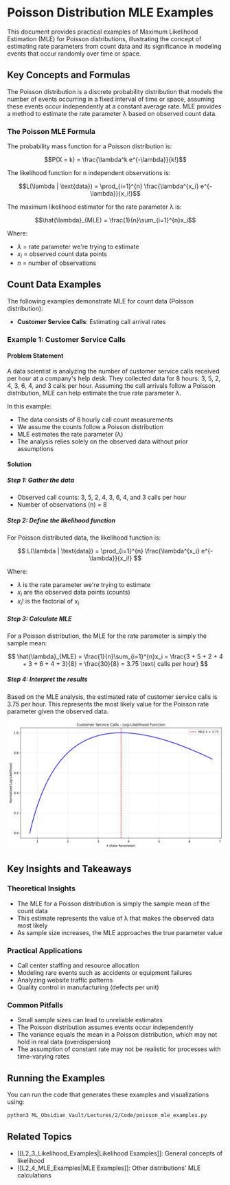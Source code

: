 # Poisson Distribution MLE Examples

This document provides practical examples of Maximum Likelihood Estimation (MLE) for Poisson distributions, illustrating the concept of estimating rate parameters from count data and its significance in modeling events that occur randomly over time or space.

## Key Concepts and Formulas

The Poisson distribution is a discrete probability distribution that models the number of events occurring in a fixed interval of time or space, assuming these events occur independently at a constant average rate. MLE provides a method to estimate the rate parameter λ based on observed count data.

### The Poisson MLE Formula

The probability mass function for a Poisson distribution is:

$$P(X = k) = \frac{\lambda^k e^{-\lambda}}{k!}$$

The likelihood function for n independent observations is:

$$L(\lambda | \text{data}) = \prod_{i=1}^{n} \frac{\lambda^{x_i} e^{-\lambda}}{x_i!}$$

The maximum likelihood estimator for the rate parameter λ is:

$$\hat{\lambda}_{MLE} = \frac{1}{n}\sum_{i=1}^{n}x_i$$

Where:
- $\lambda$ = rate parameter we're trying to estimate
- $x_i$ = observed count data points
- $n$ = number of observations

## Count Data Examples

The following examples demonstrate MLE for count data (Poisson distribution):

- **Customer Service Calls**: Estimating call arrival rates

### Example 1: Customer Service Calls

#### Problem Statement
A data scientist is analyzing the number of customer service calls received per hour at a company's help desk. They collected data for 8 hours: 3, 5, 2, 4, 3, 6, 4, and 3 calls per hour. Assuming the call arrivals follow a Poisson distribution, MLE can help estimate the true rate parameter λ.

In this example:
- The data consists of 8 hourly call count measurements
- We assume the counts follow a Poisson distribution
- MLE estimates the rate parameter (λ)
- The analysis relies solely on the observed data without prior assumptions

#### Solution

##### Step 1: Gather the data
- Observed call counts: 3, 5, 2, 4, 3, 6, 4, and 3 calls per hour
- Number of observations (n) = 8

##### Step 2: Define the likelihood function
For Poisson distributed data, the likelihood function is:

$$
L(\lambda | \text{data}) = \prod_{i=1}^{n} \frac{\lambda^{x_i} e^{-\lambda}}{x_i!}
$$

Where:
- $\lambda$ is the rate parameter we're trying to estimate
- $x_i$ are the observed data points (counts)
- $x_i!$ is the factorial of $x_i$

##### Step 3: Calculate MLE
For a Poisson distribution, the MLE for the rate parameter is simply the sample mean:

$$
\hat{\lambda}_{MLE} = \frac{1}{n}\sum_{i=1}^{n}x_i = \frac{3 + 5 + 2 + 4 + 3 + 6 + 4 + 3}{8} = \frac{30}{8} = 3.75 \text{ calls per hour}
$$

##### Step 4: Interpret the results
Based on the MLE analysis, the estimated rate of customer service calls is 3.75 per hour. This represents the most likely value for the Poisson rate parameter given the observed data.

![Customer Service Calls MLE Example](../Images/poisson_mle_customer_service_calls.png)

## Key Insights and Takeaways

### Theoretical Insights
- The MLE for a Poisson distribution is simply the sample mean of the count data
- This estimate represents the value of λ that makes the observed data most likely
- As sample size increases, the MLE approaches the true parameter value

### Practical Applications
- Call center staffing and resource allocation
- Modeling rare events such as accidents or equipment failures
- Analyzing website traffic patterns
- Quality control in manufacturing (defects per unit)

### Common Pitfalls
- Small sample sizes can lead to unreliable estimates
- The Poisson distribution assumes events occur independently
- The variance equals the mean in a Poisson distribution, which may not hold in real data (overdispersion)
- The assumption of constant rate may not be realistic for processes with time-varying rates

## Running the Examples

You can run the code that generates these examples and visualizations using:

```bash
python3 ML_Obsidian_Vault/Lectures/2/Code/poisson_mle_examples.py
```

## Related Topics

- [[L2_3_Likelihood_Examples|Likelihood Examples]]: General concepts of likelihood
- [[L2_4_MLE_Examples|MLE Examples]]: Other distributions' MLE calculations
